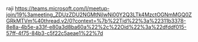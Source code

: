 raji
https://teams.microsoft.com/l/meetup-join/19%3ameeting_ZDUzZDU2NGMtNjIwNi00Y2Q3LTk4MzctOGNmMGQ0ZGRkMTVm%40thread.v2/0?context=%7b%22Tid%22%3a%22311b3378-8e8a-4b5e-a33f-e80a3d8ba60a%22%2c%22Oid%22%3a%22dfddf015-57ff-4f75-84b3-c5f22c5aeae1%22%7d

